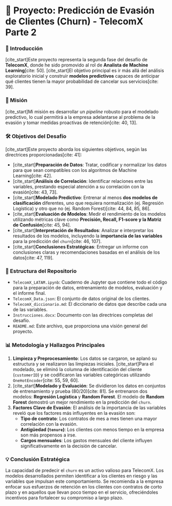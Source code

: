 # 🚀 Proyecto: Predicción de Evasión de Clientes (Churn) - TelecomX Parte 2

### 📝 Introducción

[cite_start]Este proyecto representa la segunda fase del desafío de **TelecomX**, donde he sido promovido al rol de **Analista de Machine Learning**[cite: 50]. [cite_start]El objetivo principal es ir más allá del análisis exploratorio inicial y construir **modelos predictivos** capaces de anticipar qué clientes tienen la mayor probabilidad de cancelar sus servicios[cite: 39].

### 🎯 Misión

[cite_start]Mi misión es desarrollar un *pipeline* robusto para el modelado predictivo, lo cual permitirá a la empresa adelantarse al problema de la evasión y tomar medidas proactivas de retención[cite: 40, 13].

### 🛠️ Objetivos del Desafío

[cite_start]Este proyecto aborda los siguientes objetivos, según las directrices proporcionadas[cite: 41]:

* [cite_start]**Preparación de Datos**: Tratar, codificar y normalizar los datos para que sean compatibles con los algoritmos de Machine Learning[cite: 42].
* [cite_start]**Análisis de Correlación**: Identificar relaciones entre las variables, prestando especial atención a su correlación con la evasión[cite: 43, 73].
* [cite_start]**Modelado Predictivo**: Entrenar al menos **dos modelos de clasificación** diferentes, uno que requiera normalización (ej. Regresión Logística) y otro que no (ej. Random Forest)[cite: 44, 84, 85, 86].
* [cite_start]**Evaluación de Modelos**: Medir el rendimiento de los modelos utilizando métricas clave como **Precisión, Recall, F1-score y la Matriz de Confusión**[cite: 45, 94].
* [cite_start]**Interpretación de Resultados**: Analizar e interpretar los resultados de los modelos, incluyendo la **importancia de las variables** para la predicción del `churn`[cite: 46, 107].
* [cite_start]**Conclusiones Estratégicas**: Entregar un informe con conclusiones claras y recomendaciones basadas en el análisis de los datos[cite: 47, 119].

### 📂 Estructura del Repositorio

* `TelecomX_LATAM.ipynb`: Cuaderno de Jupyter que contiene todo el código para la preparación de datos, entrenamiento de modelos, evaluación y el informe final.
* `TelecomX_Data.json`: El conjunto de datos original de los clientes.
* `TelecomX_diccionario.md`: El diccionario de datos que describe cada una de las variables.
* `Instrucciones.docx`: Documento con las directrices completas del desafío.
* `README.md`: Este archivo, que proporciona una visión general del proyecto.

### 📊 Metodología y Hallazgos Principales

1.  **Limpieza y Preprocesamiento**: Los datos se cargaron, se aplanó su estructura y se realizaron las limpiezas iniciales. [cite_start]Para el modelado, se eliminó la columna de identificación del cliente (`customerID`) y se codificaron las variables categóricas utilizando `OneHotEncoder`[cite: 55, 59, 60].
2.  [cite_start]**Modelado y Evaluación**: Se dividieron los datos en conjuntos de entrenamiento y prueba (80/20)[cite: 81]. Se entrenaron dos modelos: **Regresión Logística** y **Random Forest**. El modelo de **Random Forest** demostró un mejor rendimiento en la predicción del `churn`.
3.  **Factores Clave de Evasión**: El análisis de la importancia de las variables reveló que los factores más influyentes en la evasión son:
    * **Tipo de contrato**: Los contratos de mes a mes tienen una mayor correlación con la evasión.
    * **Antigüedad (`tenure`)**: Los clientes con menos tiempo en la empresa son más propensos a irse.
    * **Cargos mensuales**: Los gastos mensuales del cliente influyen significativamente en la decisión de cancelar.

### 💡 Conclusión Estratégica

La capacidad de predecir el `churn` es un activo valioso para TelecomX. Los modelos desarrollados permiten identificar a los clientes en riesgo y las variables que impulsan este comportamiento. Se recomienda a la empresa enfocar sus esfuerzos de retención en los clientes con contratos de corto plazo y en aquellos que llevan poco tiempo en el servicio, ofreciéndoles incentivos para fortalecer su compromiso a largo plazo.
